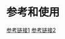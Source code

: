 # 参考和使用

[参考链接1](https://juejin.cn/post/7071518211392405541)
[参考链接2](https://juejin.cn/post/7023006049732919309#heading-6)